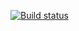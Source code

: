 [![Build status](https://ci.appveyor.com/api/projects/status/61m5v8eq9h8m8btx?svg=true)](https://ci.appveyor.com/project/poi1nt/destructuring)
